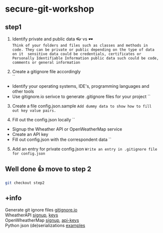 # secure-git-workshop

## step1

1. Identify private and public data   👓 vs 🕶️   
``
Think of your folders and files such as classes and methods in code.
They can be private or public depending on the type of data on it 
sensitive data could be credentials, certificates or Personally Identifiable Information
public data such could be code, comments or general information
``
   
2. Create a gitignore file accordingly   
``
- Identify your operating systems, IDE's, programming languages and other tools   
- Use gitignore.io serivce to generate .gitignore files for your project
``

3. Create a file config.json.sample
``
Add dummy data to show how to fill out key value pairs.
``

4. Fill out the config.json locally
``
- Signup the Wheather API or OpenWeatherMap service
- Create an API key
- Fill out config.json with the correspondent data
``

5. Add an entry for private config.json
``
Write an entry in .gitignore file for config.json
``

## Well done 👍 move to step 2
```bash
git checkout step2
```

## +info
Generate git ignore files [gitignore.io](https://www.toptal.com/developers/gitignore)     
WheatherAPI [signup](https://www.weatherapi.com/signup.aspx ), [keys](https://www.weatherapi.com/my/)    
OpenWheatherMap [signup](https://home.openweathermap.org/users/sign_up), [api-keys](https://home.openweathermap.org/api_keys)    
Python json (de)serializations [examples](https://realpython.com/python-json/#a-simple-deserialization-example)      

